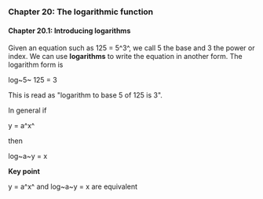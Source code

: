 ### Chapter 20: The logarithmic function

#### Chapter 20.1: Introducing logarithms

Given an equation such as 125 = 5^3^, we call 5 the base and 3 the power or index. We can use **logarithms** to write the equation in another form. The logarithm form is

log~5~ 125 = 3

This is read as "logarithm to base 5 of 125 is 3".

In general if

y = a^x^

then

log~a~y = x

**Key point**

y = a^x^ and log~a~y = x are equivalent
